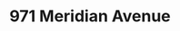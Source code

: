 ---
title: 971 Meridian Avenue
address: 971 Meridian Ave, San Jose, CA 95126
developer: ROEM
municipality: San Jose
units: 233
phase: Approved
permits:
    SP19-064:
        status: Approved
        initial_date: 2019-11-12
        final_date: 2020-04-28
        apn: [28403016, 28403049, 28403015]
        address: 971 Meridian Ave, San Jose, CA 95126
        description: Special Use Permit to allow the demolition of existing residential and accessory structures totaling approximately 7,055 square feet and a warehouse totaling approximately 10,665 square feet, and allow the construction of a six-story mixed-use building consisting of 1,780 square feet of ground-floor retail and 233 affordable units (excluding 2 market rate manager’s units), and incentives under the State Density Bonus Law to reduce the required front setback along Meridian Avenue from 10 feet to 7 feet, and reduce the amount of required vehicle parking by half, and the removal of 28 ordinance-sized trees and 13 non-ordinance-sized trees, on a 2.09 gross acre site.
        names: STEPHEN EMAMI w/ ROEM Corporation
geometry: [37.30866115535294, -121.91408406124391]
published: True
---